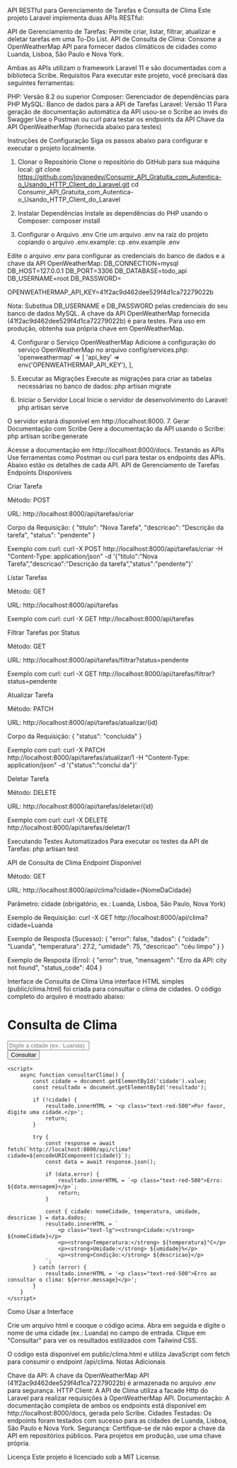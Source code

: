 API RESTful para Gerenciamento de Tarefas e Consulta de Clima
Este projeto Laravel implementa duas APIs RESTful:

API de Gerenciamento de Tarefas: Permite criar, listar, filtrar, atualizar e deletar tarefas em uma To-Do List.
API de Consulta de Clima: Consome a OpenWeatherMap API para fornecer dados climáticos de cidades como Luanda, Lisboa, São Paulo e Nova York.

Ambas as APIs utilizam o framework Laravel 11 e são documentadas com a biblioteca Scribe.
Requisitos
Para executar este projeto, você precisará das seguintes ferramentas:

PHP: Versão 8.2 ou superior
Composer: Gerenciador de dependências para PHP
MySQL: Banco de dados para a API de Tarefas
Laravel: Versão 11
Para geração de documentação automática da API usou-se o Scribe ao invés do Swagger
Use o Postman ou curl  para testar os endpoints da API
Chave da API OpenWeatherMap (fornecida abaixo para testes)

Instruções de Configuração
Siga os passos abaixo para configurar e executar o projeto localmente.
1. Clonar o Repositório
Clone o repositório do GitHub para sua máquina local:
git clone https://github.com/jovanedev/Consumir_API_Gratuita_com_Autentica-o_Usando_HTTP_Client_do_Laravel.git
cd Consumir_API_Gratuita_com_Autentica-o_Usando_HTTP_Client_do_Laravel

2. Instalar Dependências
Instale as dependências do PHP usando o Composer:
composer install

3. Configurar o Arquivo .env
Crie um arquivo .env na raiz do projeto copiando o arquivo .env.example:
cp .env.example .env

Edite o arquivo .env para configurar as credenciais do banco de dados e a chave da API OpenWeatherMap:
DB_CONNECTION=mysql
DB_HOST=127.0.0.1
DB_PORT=3306
DB_DATABASE=todo_api
DB_USERNAME=root
DB_PASSWORD=

OPENWEATHERMAP_API_KEY=41f2ac9d462dee529f4d1ca72279022b


Nota: Substitua DB_USERNAME e DB_PASSWORD pelas credenciais do seu banco de dados MySQL. A chave da API OpenWeatherMap fornecida (41f2ac9d462dee529f4d1ca72279022b) é para testes. Para uso em produção, obtenha sua própria chave em OpenWeatherMap.

4. Configurar o Serviço OpenWeatherMap
Adicione a configuração do serviço OpenWeatherMap no arquivo config/services.php:
'openweathermap' => [
    'api_key' => env('OPENWEATHERMAP_API_KEY'),
],

5. Executar as Migrações
Execute as migrações para criar as tabelas necessárias no banco de dados:
php artisan migrate

6. Iniciar o Servidor Local
Inicie o servidor de desenvolvimento do Laravel:
php artisan serve

O servidor estará disponível em http://localhost:8000.
7. Gerar Documentação com Scribe
Gere a documentação da API usando o Scribe:
php artisan scribe:generate

Acesse a documentação em http://localhost:8000/docs.
Testando as APIs
Use ferramentas como Postman ou curl para testar os endpoints das APIs. Abaixo estão os detalhes de cada API.
API de Gerenciamento de Tarefas
Endpoints Disponíveis

Criar Tarefa

Método: POST

URL: http://localhost:8000/api/tarefas/criar

Corpo da Requisição:
{
    "titulo": "Nova Tarefa",
    "descricao": "Descrição da tarefa",
    "status": "pendente"
}


Exemplo com curl:
curl -X POST http://localhost:8000/api/tarefas/criar -H "Content-Type: application/json" -d '{"titulo":"Nova Tarefa","descricao":"Descrição da tarefa","status":"pendente"}'




Listar Tarefas

Método: GET

URL: http://localhost:8000/api/tarefas

Exemplo com curl:
curl -X GET http://localhost:8000/api/tarefas




Filtrar Tarefas por Status

Método: GET

URL: http://localhost:8000/api/tarefas/filtrar?status=pendente

Exemplo com curl:
curl -X GET http://localhost:8000/api/tarefas/filtrar?status=pendente




Atualizar Tarefa

Método: PATCH

URL: http://localhost:8000/api/tarefas/atualizar/{id}

Corpo da Requisição:
{
    "status": "concluida"
}


Exemplo com curl:
curl -X PATCH http://localhost:8000/api/tarefas/atualizar/1 -H "Content-Type: application/json" -d '{"status":"conclui
da"}'




Deletar Tarefa

Método: DELETE

URL: http://localhost:8000/api/tarefas/deletar/{id}

Exemplo com curl:
curl -X DELETE http://localhost:8000/api/tarefas/deletar/1





Executando Testes Automatizados
Para executar os testes da API de Tarefas:
php artisan test

API de Consulta de Clima
Endpoint Disponível

Método: GET

URL: http://localhost:8000/api/clima?cidade={NomeDaCidade}

Parâmetro: cidade (obrigatório, ex.: Luanda, Lisboa, São Paulo, Nova York)

Exemplo de Requisição:
curl -X GET http://localhost:8000/api/clima?cidade=Luanda


Exemplo de Resposta (Sucesso):
{
    "error": false,
    "dados": {
        "cidade": "Luanda",
        "temperatura": 27.2,
        "umidade": 75,
        "descricao": "céu limpo"
    }
}


Exemplo de Resposta (Erro):
{
    "error": true,
    "mensagem": "Erro da API: city not found",
    "status_code": 404
}



Interface de Consulta de Clima
Uma interface HTML simples (public/clima.html) foi criada para consultar o clima de cidades. O código completo do arquivo é mostrado abaixo:
<!DOCTYPE html>
<html lang="pt-BR">
<head>
    <meta charset="UTF-8">
    <meta name="viewport" content="width=device-width, initial-scale=1.0">
    <title>Consulta de Clima</title>
    <link href="https://cdn.jsdelivr.net/npm/tailwindcss@2.2.19/dist/tailwind.min.css" rel="stylesheet">
</head>
<body class="bg-gray-100 flex items-center justify-center h-screen">
    <div class="bg-white p-6 rounded-lg shadow-lg w-full max-w-md">
        <h1 class="text-2xl font-bold mb-4 text-center">Consulta de Clima</h1>
        <div class="mb-4">
            <input id="cidade" type="text" placeholder="Digite a cidade (ex.: Luanda)"
                   class="w-full p-2 border rounded-md">
        </div>
        <button onclick="consultarClima()"
                class="w-full bg-blue-500 text-white p-2 rounded-md hover:bg-blue-600">
            Consultar
        </button>
        <div id="resultado" class="mt-4 text-center"></div>
    </div>

    <script>
        async function consultarClima() {
            const cidade = document.getElementById('cidade').value;
            const resultado = document.getElementById('resultado');

            if (!cidade) {
                resultado.innerHTML = '<p class="text-red-500">Por favor, digite uma cidade.</p>';
                return;
            }

            try {
                const response = await fetch(`http://localhost:8000/api/clima?cidade=${encodeURIComponent(cidade)}`);
                const data = await response.json();

                if (data.error) {
                    resultado.innerHTML = `<p class="text-red-500">Erro: ${data.mensagem}</p>`;
                    return;
                }

                const { cidade: nomeCidade, temperatura, umidade, descricao } = data.dados;
                resultado.innerHTML = `
                    <p class="text-lg"><strong>Cidade:</strong> ${nomeCidade}</p>
                    <p><strong>Temperatura:</strong> ${temperatura}°C</p>
                    <p><strong>Umidade:</strong> ${umidade}%</p>
                    <p><strong>Condição:</strong> ${descricao}</p>
                `;
            } catch (error) {
                resultado.innerHTML = '<p class="text-red-500">Erro ao consultar o clima: ${error.message}</p>';
            }
        }
    </script>
</body>
</html>

Como Usar a Interface

Crie um arquivo html e cooque o código acima.
Abra em seguida e digite o nome de uma cidade (ex.: Luanda) no campo de entrada.
Clique em "Consultar" para ver os resultados estilizados com Tailwind CSS.

O código está disponível em public/clima.html e utiliza JavaScript com fetch para consumir o endpoint /api/clima.
Notas Adicionais

Chave da API: A chave da OpenWeatherMap API (41f2ac9d462dee529f4d1ca72279022b) é armazenada no arquivo .env para segurança.
HTTP Client: A API de Clima utiliza a facade Http do Laravel para realizar requisições à OpenWeatherMap API.
Documentação: A documentação completa de ambos os endpoints está disponível em http://localhost:8000/docs, gerada pelo Scribe.
Cidades Testadas: Os endpoints foram testados com sucesso para as cidades de Luanda, Lisboa, São Paulo e Nova York.
Segurança: Certifique-se de não expor a chave da API em repositórios públicos. Para projetos em produção, use uma chave própria.

Licença
Este projeto é licenciado sob a MIT License.
